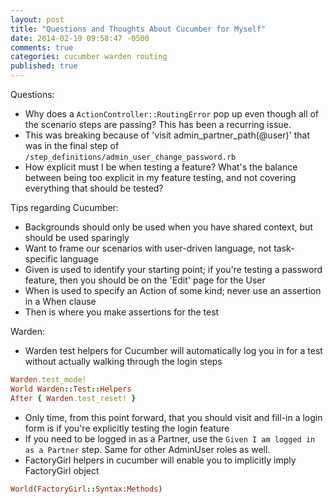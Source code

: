 ```yaml
---
layout: post
title: "Questions and Thoughts About Cucumber for Myself"
date: 2014-02-19 09:58:47 -0500
comments: true
categories: cucumber warden routing
published: true
---
```

Questions:

* Why does a `ActionController::RoutingError` pop up even though all of the scenario steps are passing? This has been a recurring issue.
* This was breaking because of 'visit admin_partner_path(@user)' that was in the final step of `/step_definitions/admin_user_change_password.rb`
* How explicit must I be when testing a feature? What's the balance between being too explicit in my feature testing, and not covering everything that should be tested?

Tips regarding Cucumber:

* Backgrounds should only be used when you have shared context, but should be used sparingly
* Want to frame our scenarios with user-driven language, not task-specific language
* Given is used to identify your starting point; if you're testing a password feature, then you should be on the 'Edit' page for the User
* When is used to specify an Action of some kind; never use an assertion in a When clause
* Then is where you make assertions for the test

Warden:

* Warden test helpers for Cucumber will automatically log you in for a test without actually walking through the login steps
```ruby features/support/warden.rb
Warden.test_mode!
World Warden::Test::Helpers
After { Warden.test_reset! }
```
* Only time, from this point forward, that you should visit and fill-in a login form is if you're explicitly testing the login feature
* If you need to be logged in as a Partner, use the `Given I am logged in as a Partner` step. Same for other AdminUser roles as well.
* FactoryGirl helpers in cucumber will enable you to implicitly imply FactoryGirl object 
```ruby features/support/env.rb
World(FactoryGirl::Syntax:Methods) 
```
